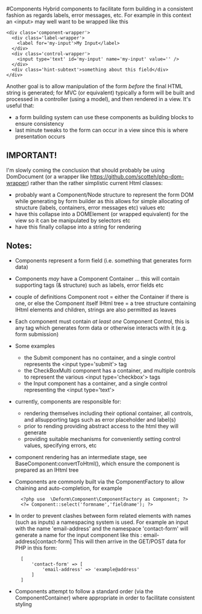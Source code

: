 #Components
Hybrid components to facilitate form building in a consistent fashion as regards labels, error messages, etc.
For example in this context an &lt;input&gt; may well want to be wrapped like this
```
<div class='component-wrapper'>
  <div class='label-wrapper'>
    <label for='my-input'>My Input</label>
  </div>
  <div class='control-wrapper'>
    <input type='text' id='my-input' name='my-input' value='' />
  </div>
  <div class='hint-subtext'>something about this field</div>
</div>
```

Another goal is to allow manipulation of the form *before* the final HTML string is generated; for MVC (or equivalent) 
typically a form will be built and processed in a controller (using a model), and then rendered in a view. 
It's useful that:
- a form building system can use these components as building blocks to ensure consistency
- last minute tweaks to the form can occur in a view since this is where presentation occurs

## IMPORTANT!
I'm slowly coming the conclusion that should probably be using DomDocument (or a wrapper like 
https://github.com/scotteh/php-dom-wrapper) rather than the rather simplistic current Html classes:
- probably want a Component/Node structure to represent the form DOM while generating by form builder as this allows
  for simple allocating of structure (labels, containers, error messages etc) values etc
- have this collapse into a DOMElement (or wrapped equivalent) for the view so it can be manipulated by selectors etc
- have this finally collapse into a string for rendering

## Notes:

* Components represent a form field (i.e. something that generates form data)

* Components *may* have a Component Container ... this will contain supporting tags (& structure) such as labels, error
  fields etc
  
* couple of definitions
  Component root = either the Container if there is one, or else the Component itself
  IHtml tree = a tree structure containing IHtml elements and children, strings are also permitted as leaves

* Each component must contain *at* *least* *one* Component Control, this is any tag which generates form data or 
  otherwise interacts with it (e.g. form submission)

* Some examples
    - the Submit component has no container, and a single control represents the &lt;input type='submit'&gt; tag
    - the CheckBoxMulti component has a container, and multiple controls to represent the various &lt;input type='checkbox'&gt; tags 
    - the Input component has a container, and a single control representing the &lt;input type='text'&gt;
     
* currently, components are responsible for:
   - rendering themselves including their optional container, all controls, and allsupporting tags such as error 
     placeholder and label(s) 
   - prior to rending providing abstract access to the html they will generate
   - providing suitable mechanisms for conveniently setting control values, specifying errors, etc
  
* component rendering has an intermediate stage, see BaseComponent:convertToHtml(), which ensure the component is
  prepared as an IHtml tree


* Components are commonly built via the ComponentFactory to allow chaining and auto-completion, for example
    ```  
      <?php use  \Deform\Component\ComponentFactory as Component; ?>  
      <?= Component::select('formname','fieldname'); ?>
    ```
     
* In order to prevent clashes between form related elements with names (such as inputs) a namespacing system is used.
  For example an input with the name 'email-address' and the namespace 'contact-form' will generate a name for the
  input component like this : email-address[contact-form]
  This will then arrive in the GET/POST data for PHP in this form:
  ```
    [
        'contact-form' => [
            'email-address' => 'example@address' 
        ]
    ]
  ```
  
* Components attempt to follow a standard order (via the ComponentContainer) where appropriate in order to facilitate
  consistent styling

